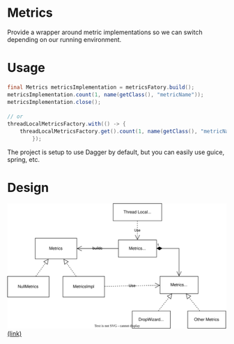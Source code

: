 # Metrics

Provide a wrapper around metric implementations so we can switch depending on our 
running environment.

# Usage

```java
final Metrics metricsImplementation = metricsFatory.build();
metricsImplementation.count(1, name(getClass(), "metricName"));
metricsImplementation.close();

// or
threadLocalMetricsFactory.with(() -> {
    threadLocalMetricsFactory.get().count(1, name(getClass(), "metricName"));
        });

```

The project is setup to use Dagger by default, but you can easily use guice, spring, etc.

# Design

![design](docs/design.drawio.svg) [(link)](https://viewer.diagrams.net/?tags=%7B%7D&highlight=0000ff&edit=_blank&layers=1&nav=1&title=Untitled%20Diagram.drawio#R7VnbctsgEP0aP6YjdPHlMU7stNOmzYzbyTMWWGKChILxJfn6ogh0Q7blxI49Gb940LIscPaw7OKOcxOt7zhMwnuGMO3YFlp3nNuObfeBJ39TwUsmAH13kEkCTpCSFYIJecVKaCnpgiA8rygKxqggSVXoszjGvqjIIOdsVVWbMVqdNYEBNgQTH1JT%2BkiQCNW%2BPKuQf8ckCPXMwFI9EdTKSjAPIWKrksgZdZwbzpjIWtH6BtMUPI1LNm68oTdfGMexaDNg2IvpzxF%2BRavx8914RsjT8%2FRKWVlCulAbvseCE3%2Bu1ixeNBCcLWKEU1tWxxmuQiLwJIF%2B2ruSrpeyUERUfgHZVFYxF3i9cbkgB0GyB7NITvwiVfSArsJNMaenPleFF4CGNix5QA%2BDyvFBbrnARjYUPHtAZRtQ%2FV5Qei5w9atogf6p4XI2MetHlNCTw2W754ZXz8CrY3epnHWIyFI2g7SZsy3rkROVOhv0x9AXLF1cs37NCYeF2LVqB9gzEQYNCHvHQrhvIDxdEIrMs4tjdJ1eHfKLJTiWcEjJmFANjvxSFxWwq8ys0jgzjJFxw9QglJOzBffxbnYIyAMsdsVz0yVlzDWDOaZQkGV1bU2gK3MPjMhV5%2B51aicoP1HaRLYnNap8L9UMedYOQ9mmDUNvHMj3%2BH5aDAxagBaMKDm9Roe5XK%2FQ2ojAiMXob0hi3aV1XS0oM0tyZaKmZVyELGAxpKNCOoSUBNLULcWz9AynJ5TIbOVaiadMCBZ9gIm7GWY1U0x5U2cUypnOQbjmgSpFBoNv3vvI1u3tsnRktumdHDbOP3C2lHky111TXlf%2B1NDv2S1u10%2BN%2FcBMdBtgvOUseSSvkKPWyNc8dWLg3XpQPj3wZtr8R4QpU61NqfNhIenWr5fTQ2KmxtsunCll%2FlNKOjgP3wI6qCQk1mkSEvDR%2B%2BKSkmzBzP0KDLEvDDkeQ7wvwBCnLUEu%2FNibH90vwI%2FWAeTCj735YT43%2FZvjbRQpXkLKNKgQ5qxixuVS2Z8U5gtZpeIpMaP7vEj%2FtxjOWCyu5m%2BEuJYKwErWWe2j%2BuvVUKr%2FIUN%2FQ46hLM%2BsX8yHtFRkZZa3115ntpe8ALJq77SNVWSbDR61knL6XoWeV05DJeV%2BaiVlvt0dMYqlDtCjDp0r91uGtd7poho4VFSrG3p3VJOfxd%2BnmXrxJ7Qz%2Bg8%3D)